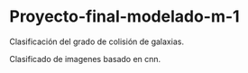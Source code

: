 # Proyecto-final-modelado-m-1
Clasificación del grado de colisión de galaxias.

Clasificado de imagenes basado en cnn.
